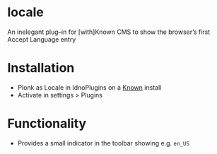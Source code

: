 # locale
An inelegant plug–in for [with]Known CMS to show the browser’s first Accept Language entry

# Installation

- Plonk as Locale in IdnoPlugins on a [Known](https://github.com/Idno/Known) install
- Activate in settings > Plugins

# Functionality

- Provides a small indicator in the toolbar showing e.g. `en_US`
